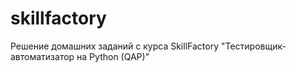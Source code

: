 # skillfactory
Решение домашних заданий с курса SkillFactory "Тестировщик-автоматизатор на Python (QAP)"